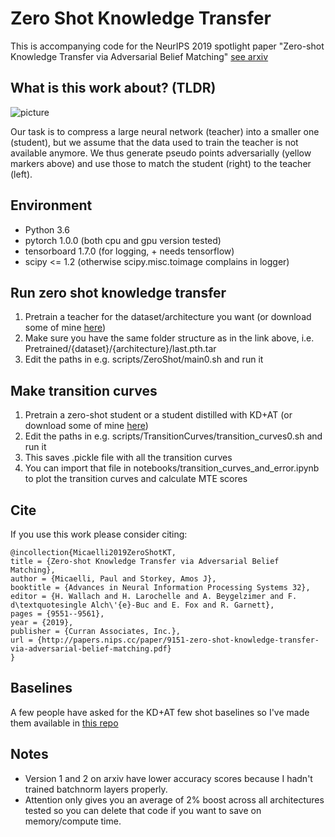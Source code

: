# Zero Shot Knowledge Transfer

This is accompanying code for the NeurIPS 2019 spotlight paper "Zero-shot Knowledge Transfer via Adversarial Belief Matching" [see arxiv](https://arxiv.org/abs/1905.09768)

## What is this work about? (TLDR)

![picture](images/butterfly.gif)

 Our task is to compress a large neural network (teacher) into a smaller one (student), but we assume that the data used to train the teacher is not available anymore. We thus generate pseudo points adversarially (yellow markers above) and use those to match the student (right) to the teacher (left).

## Environment
- Python 3.6
- pytorch 1.0.0 (both cpu and gpu version tested)
- tensorboard 1.7.0 (for logging, + needs tensorflow)
- scipy <= 1.2 (otherwise scipy.misc.toimage complains in logger)

## Run zero shot knowledge transfer
1. Pretrain a teacher for the dataset/architecture you want (or download some of mine [here](https://drive.google.com/drive/folders/1lLgAndtJGUOUWvFGC8f1BFA5RIgyEfct?usp=sharing))
2. Make sure you have the same folder structure as in the link above, i.e. Pretrained/{dataset}/{architecture}/last.pth.tar
3. Edit the paths in e.g. scripts/ZeroShot/main0.sh and run it

## Make transition curves
1. Pretrain a zero-shot student or a student distilled with KD+AT (or download some of mine [here](https://drive.google.com/drive/folders/1lLgAndtJGUOUWvFGC8f1BFA5RIgyEfct?usp=sharing))
2. Edit the paths in e.g. scripts/TransitionCurves/transition_curves0.sh and run it
3. This saves .pickle file with all the transition curves
4. You can import that file in notebooks/transition_curves_and_error.ipynb to plot the transition curves and calculate MTE scores

## Cite
If you use this work please consider citing:
```
@incollection{Micaelli2019ZeroShotKT,
title = {Zero-shot Knowledge Transfer via Adversarial Belief Matching},
author = {Micaelli, Paul and Storkey, Amos J},
booktitle = {Advances in Neural Information Processing Systems 32},
editor = {H. Wallach and H. Larochelle and A. Beygelzimer and F. d\textquotesingle Alch\'{e}-Buc and E. Fox and R. Garnett},
pages = {9551--9561},
year = {2019},
publisher = {Curran Associates, Inc.},
url = {http://papers.nips.cc/paper/9151-zero-shot-knowledge-transfer-via-adversarial-belief-matching.pdf}
}
```

## Baselines

A few people have asked for the KD+AT few shot baselines so I've made them available in [this repo](https://github.com/polo5/FewShotKnowledgeTransfer)

## Notes
- Version 1 and 2 on arxiv have lower accuracy scores because I hadn't trained batchnorm layers properly.
- Attention only gives you an average of 2% boost across all architectures tested so you can delete that code if you want to save on memory/compute time.
